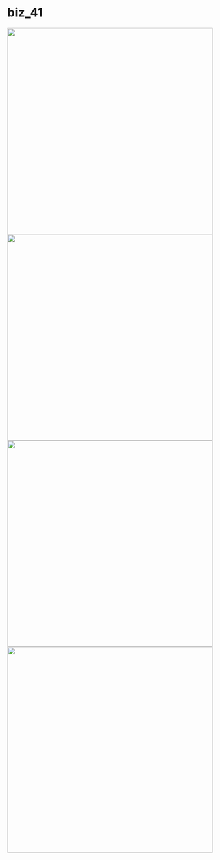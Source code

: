# biz_41

<img src="https://pp.userapi.com/c834200/v834200790/3c9f5/8eIaLURD98E.jpg" width="480">
<img src="https://pp.userapi.com/c834200/v834200790/3c9ff/2sm2VC8V4sg.jpg" width="480">
<img src="https://pp.userapi.com/c834200/v834200790/3ca09/-BsYbxHV4PM.jpg" width="480">
<img src="https://pp.userapi.com/c834200/v834200790/3ca13/rjkUMdo-6SY.jpg" width="480">
